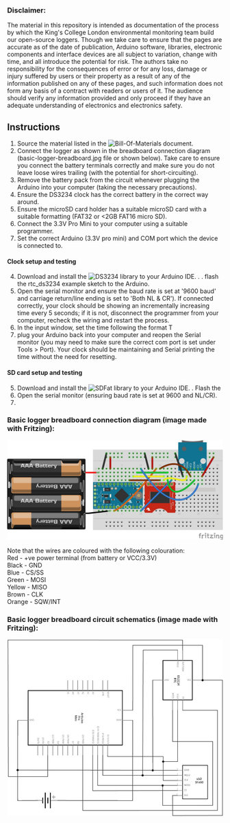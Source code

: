 ### Disclaimer: 
The material in this repository is intended as documentation of the process by which the King's College London environmental monitoring team build our open-source loggers. Though we take care to ensure that the pages are accurate as of the date of publication, Arduino software, libraries, electronic components and interface devices are all subject to variation, change with time, and all introduce the potential for risk. The authors take no responsibility for the consequences of error or for any loss, damage or injury suffered by users or their property as a result of any of the information published on any of these pages, and such information does not form any basis of a contract with readers or users of it. The audience should verify any information provided and only proceed if they have an adequate understanding of electronics and electronics safety.

## Instructions
1. Source the material listed in the ![Bill-Of-Materials document]().
2. Connect the logger as shown in the breadboard connection diagram (basic-logger-breadboard.jpg file or shown below). Take care to ensure you connect the battery terminals correctly and make sure you do not leave loose wires trailing (with the potential for short-circuiting).
3. Remove the battery pack from the circuit whenever plugging the Arduino into your computer (taking the necessary precautions).
4. Ensure the DS3234 clock has the correct battery in the correct way around.
5. Ensure the microSD card holder has a suitable microSD card with a suitable formatting (FAT32 or <2GB FAT16 micro SD).
3. Connect the 3.3V Pro Mini to your computer using a suitable programmer.
4. Set the correct Arduino (3.3V pro mini) and COM port which the device is connected to.
#### Clock setup and testing
4. Download and install the ![DS3234 library](https://github.com/rodan/ds3234) to your Arduino IDE.
. 
. flash the rtc_ds3234 example sketch to the Arduino.
5. Open the serial monitor and ensure the baud rate is set at '9600 baud' and carriage return/line ending is set to 'Both NL & CR'). If connected correctly, your clock should be showing an incrementally increasing time every 5 seconds; if it is not, disconnect the programmer from your computer, recheck the wiring and restart the process.
6. In the input window, set the time following the format T
7. plug your Arduino back into your computer and reopen the Serial monitor (you may need to make sure the correct com port is set under Tools > Port). Your clock should be maintaining and Serial printing the time without the need for resetting.

#### SD card setup and testing
5. Download and install the ![SDFat library](https://github.com/greiman/SdFat) to your Arduino IDE.
. Flash the 
6. Open the serial monitor (ensuring baud rate is set at 9600 and NL/CR).
7. 


### Basic logger breadboard connection diagram (image made with Fritzing):

![Basic logger breadboard connection diagram](basic-logger-breadboard.jpg)  

Note that the wires are coloured with the following colouration:  
Red - +ve power terminal (from battery or VCC/3.3V)  
Black - GND  
Blue - CS/SS  
Green - MOSI  
Yellow - MISO  
Brown - CLK  
Orange - SQW/INT  

### Basic logger breadboard circuit schematics (image made with Fritzing):

![Basic ](basic-logger-schematic.jpg)
